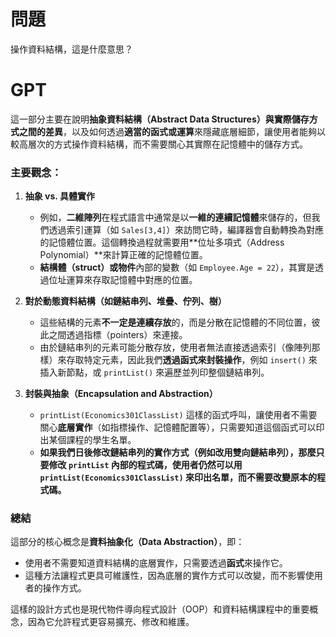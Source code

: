 # 問題

操作資料結構，這是什麼意思？

# GPT

這一部分主要在說明**抽象資料結構（Abstract Data Structures）與實際儲存方式之間的差異**，以及如何透過**適當的函式或運算**來隱藏底層細節，讓使用者能夠以較高層次的方式操作資料結構，而不需要關心其實際在記憶體中的儲存方式。

### **主要觀念：**
1. **抽象 vs. 具體實作**  
   - 例如，**二維陣列**在程式語言中通常是以**一維的連續記憶體**來儲存的，但我們透過索引運算（如 `Sales[3,4]`）來訪問它時，編譯器會自動轉換為對應的記憶體位置。這個轉換過程就需要用**位址多項式（Address Polynomial）**來計算正確的記憶體位置。
   - **結構體（struct）或物件**內部的變數（如 `Employee.Age = 22`），其實是透過位址運算來存取記憶體中對應的位置。

2. **對於動態資料結構（如鏈結串列、堆疊、佇列、樹）**  
   - 這些結構的元素**不一定是連續存放**的，而是分散在記憶體的不同位置，彼此之間透過指標（pointers）來連接。
   - 由於鏈結串列的元素可能分散存放，使用者無法直接透過索引（像陣列那樣）來存取特定元素，因此我們**透過函式來封裝操作**，例如 `insert()` 來插入新節點，或 `printList()` 來遍歷並列印整個鏈結串列。

3. **封裝與抽象（Encapsulation and Abstraction）**  
   - `printList(Economics301ClassList)` 這樣的函式呼叫，讓使用者不需要關心**底層實作**（如指標操作、記憶體配置等），只需要知道這個函式可以印出某個課程的學生名單。
   - **如果我們日後修改鏈結串列的實作方式（例如改用雙向鏈結串列），那麼只要修改 `printList` 內部的程式碼，使用者仍然可以用 `printList(Economics301ClassList)` 來印出名單，而不需要改變原本的程式碼。**

### **總結**
這部分的核心概念是**資料抽象化（Data Abstraction）**，即：
- 使用者不需要知道資料結構的底層實作，只需要透過**函式**來操作它。
- 這種方法讓程式更具可維護性，因為底層的實作方式可以改變，而不影響使用者的操作方式。

這樣的設計方式也是現代物件導向程式設計（OOP）和資料結構課程中的重要概念，因為它允許程式更容易擴充、修改和維護。